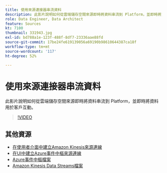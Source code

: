 ```yaml
---
title: 使用來源連接器串流資料
description: 此影片說明如何從雲端儲存空間來源即時將資料串流到 Platform，並即時將資料用於客戶互動。
role: Data Engineer, Data Architect
feature: Sources
kt: 7100
thumbnail: 331943.jpg
exl-id: bd788a1e-123f-488f-8df7-23336aae88fd
source-git-commit: 17be24fe619139056a69190b98610644387ca18f
workflow-type: tm+mt
source-wordcount: '117'
ht-degree: 52%

---
```


# 使用來源連接器串流資料

此影片說明如何從雲端儲存空間來源即時將資料串流到 Platform，並即時將資料用於客戶互動。


>[!VIDEO](https://video.tv.adobe.com/v/331943?quality=12&learn=on)

## 其他資源

* [在使用者介面中建立Amazon Kinesis來源連線](https://experienceleague.adobe.com/docs/experience-platform/sources/ui-tutorials/create/cloud-storage/kinesis.html)
* [在UI中建立Azure事件中樞來源連線](https://experienceleague.adobe.com/docs/experience-platform/sources/ui-tutorials/create/cloud-storage/eventhub.html)
* [Azure事件中樞檔案](https://docs.microsoft.com/en-us/azure/event-hubs/)
* [Amazon Kinesis Data Streams檔案](https://docs.aws.amazon.com/kinesis/index.html)
